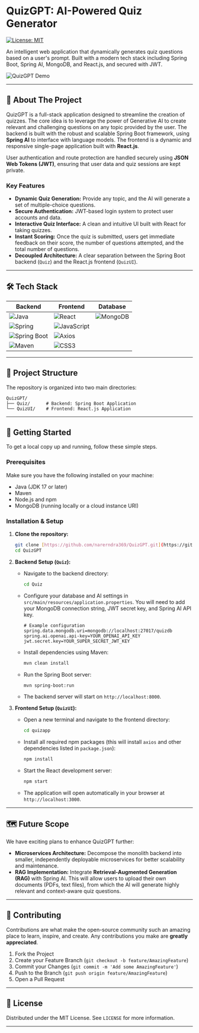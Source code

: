 # QuizGPT: AI-Powered Quiz Generator

[![License: MIT](https://img.shields.io/badge/License-MIT-yellow.svg)](https://opensource.org/licenses/MIT)

An intelligent web application that dynamically generates quiz questions based on a user's prompt. Built with a modern tech stack including Spring Boot, Spring AI, MongoDB, and React.js, and secured with JWT.

![QuizGPT Demo](./QuizUI/quizapp/public/QuizGPT.png)

---

## 🚀 About The Project

QuizGPT is a full-stack application designed to streamline the creation of quizzes. The core idea is to leverage the power of Generative AI to create relevant and challenging questions on any topic provided by the user. The backend is built with the robust and scalable Spring Boot framework, using **Spring AI** to interface with language models. The frontend is a dynamic and responsive single-page application built with **React.js**.

User authentication and route protection are handled securely using **JSON Web Tokens (JWT)**, ensuring that user data and quiz sessions are kept private.

### Key Features

* **Dynamic Quiz Generation:** Provide any topic, and the AI will generate a set of multiple-choice questions.
* **Secure Authentication:** JWT-based login system to protect user accounts and data.
* **Interactive Quiz Interface:** A clean and intuitive UI built with React for taking quizzes.
* **Instant Scoring:** Once the quiz is submitted, users get immediate feedback on their score, the number of questions attempted, and the total number of questions.
* **Decoupled Architecture:** A clear separation between the Spring Boot backend (`Quiz`) and the React.js frontend (`QuizUI`).

---

## 🛠️ Tech Stack

| Backend                                                              | Frontend                                                | Database      |
| -------------------------------------------------------------------- | ------------------------------------------------------- | ------------- |
| ![Java](https://img.shields.io/badge/Java-ED8B00?style=for-the-badge&logo=openjdk&logoColor=white) | ![React](https://img.shields.io/badge/React-20232A?style=for-the-badge&logo=react&logoColor=61DAFB) | ![MongoDB](https://img.shields.io/badge/MongoDB-4EA94B?style=for-the-badge&logo=mongodb&logoColor=white) |
| ![Spring](https://img.shields.io/badge/Spring-6DB33F?style=for-the-badge&logo=spring&logoColor=white) | ![JavaScript](https://img.shields.io/badge/JavaScript-F7DF1E?style=for-the-badge&logo=javascript&logoColor=black) |               |
| ![Spring Boot](https://img.shields.io/badge/Spring_Boot-F2F4F9?style=for-the-badge&logo=spring-boot) | ![Axios](https://img.shields.io/badge/Axios-5A29E4?style=for-the-badge&logo=axios&logoColor=white) |               |
| ![Maven](https://img.shields.io/badge/Maven-C71A36?style=for-the-badge&logo=apache-maven&logoColor=white) | ![CSS3](https://img.shields.io/badge/CSS3-1572B6?style=for-the-badge&logo=css3&logoColor=white) |               |


---

## 📂 Project Structure

The repository is organized into two main directories:

```
QuizGPT/
├── Quiz/      # Backend: Spring Boot Application
└── QuizUI/    # Frontend: React.js Application
```

---

## 🏁 Getting Started

To get a local copy up and running, follow these simple steps.

### Prerequisites

Make sure you have the following installed on your machine:
* Java (JDK 17 or later)
* Maven
* Node.js and npm
* MongoDB (running locally or a cloud instance URI)

### Installation & Setup

1.  **Clone the repository:**
    ```sh
    git clone [https://github.com/narerndra369/QuizGPT.git](https://github.com/narerndra369/QuizGPT.git)
    cd QuizGPT
    ```

2.  **Backend Setup (`Quiz`):**
    * Navigate to the backend directory:
        ```sh
        cd Quiz
        ```
    * Configure your database and AI settings in `src/main/resources/application.properties`. You will need to add your MongoDB connection string, JWT secret key, and Spring AI API key.
        ```properties
        # Example configuration
        spring.data.mongodb.uri=mongodb://localhost:27017/quizdb
        spring.ai.openai.api-key=YOUR_OPENAI_API_KEY
        jwt.secret.key=YOUR_SUPER_SECRET_JWT_KEY
        ```
    * Install dependencies using Maven:
        ```sh
        mvn clean install
        ```
    * Run the Spring Boot server:
        ```sh
        mvn spring-boot:run
        ```
    * The backend server will start on `http://localhost:8000`.

3.  **Frontend Setup (`QuizUI`):**
    * Open a new terminal and navigate to the frontend directory:
        ```sh
        cd quizapp
        ```
    * Install all required npm packages (this will install `axios` and other dependencies listed in `package.json`):
        ```sh
        npm install
        ```
    * Start the React development server:
        ```sh
        npm start
        ```
    * The application will open automatically in your browser at `http://localhost:3000`.

---

## 🗺️ Future Scope

We have exciting plans to enhance QuizGPT further:

* **Microservices Architecture:** Decompose the monolith backend into smaller, independently deployable microservices for better scalability and maintenance.
* **RAG Implementation:** Integrate **Retrieval-Augmented Generation (RAG)** with Spring AI. This will allow users to upload their own documents (PDFs, text files), from which the AI will generate highly relevant and context-aware quiz questions.

---

## 🤝 Contributing

Contributions are what make the open-source community such an amazing place to learn, inspire, and create. Any contributions you make are **greatly appreciated**.

1.  Fork the Project
2.  Create your Feature Branch (`git checkout -b feature/AmazingFeature`)
3.  Commit your Changes (`git commit -m 'Add some AmazingFeature'`)
4.  Push to the Branch (`git push origin feature/AmazingFeature`)
5.  Open a Pull Request

---

## 📄 License

Distributed under the MIT License. See `LICENSE` for more information.

---
